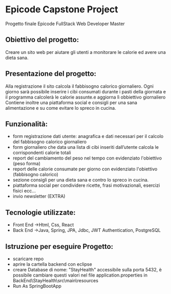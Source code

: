# Epicode Capstone Project
Progetto finale Epicode FullStack Web Developer Master 

## Obiettivo del progetto: 
Creare un sito web per aiutare gli utenti a monitorare le calorie ed avere una dieta sana.

## Presentazione del progetto:
Alla registrazione il sito calcola il fabbisogno calorico giornaliero. Ogni giorno sarà possibile inserire i cibi consumati durante i pasti della giornata 
e il programma calcolerà le calorie assunte.e aggiorna lì obbiettivo giornaliero  
Contiene inoltre una piattaforma social e consigli per una sana alimentazione e su come evitare lo spreco in cucina. 

## Funzionalità:
- form registrazione dati utente: anagrafica e dati necessari per il calcolo del fabbisogno calorico giornaliero
- form giornaliero che data una lista di cibi inseriti dall’utente calcola le corrispondenti calorie totali
- report del cambiamento del peso nel tempo con evidenziato l'obiettivo (peso forma)
- report delle calorie consumate per giorno con evidenziato l'obiettivo (fabbisogno calorico)
- sezione consigli per una dieta sana e contro lo spreco in cucina.
- piattaforma social per condividere ricette, frasi motivazionali, esercizi fisici ecc…
- invio newsletter (EXTRA)

## Tecnologie utilizzate:
- Front End ->Html, Css, React 
- Back End ->Java, Spring, JPA, Jdbc, JWT Authentication, PostgreSQL

## Istruzione per eseguire Progetto:
- scaricare repo
- aprire la cartella backend con eclipse
- creare Database di nome: "StayHealth" accessibile sulla porta 5432, è possibile cambiare questi valori nel file application.properties in BackEnd\StayHealth\src\main\resources
- Run As SpringBootApp

